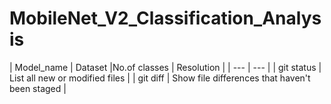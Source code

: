 # MobileNet_V2_Classification_Analysis

| Model_name | Dataset |No.of classes | Resolution | 
| --- | --- |
| git status | List all new or modified files |
| git diff | Show file differences that haven't been staged |
